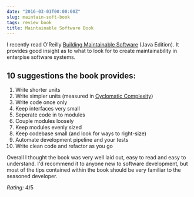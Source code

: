 ```yaml
---
date: "2016-03-01T00:00:00Z"
slug: maintain-soft-book
tags: review book
title: Maintainable Software Book
---
```


I recently read O'Reilly [Building Maintainable
Software](http://www.amazon.co.uk/Building-Mantainable-Software-Guidelines-Future-Proof/dp/1491953527/) (Java Edition). It provides good insight as to what to look for to create maintainability in enterpise software systems.

## 10 suggestions the book provides:
1. Write shorter units 
2. Write simpler units (measured in [Cyclomatic Complexity](https://en.wikipedia.org/wiki/Cyclomatic_complexity))
3. Write code once only
4. Keep interfaces very small
5. Seperate code in to modules
6. Couple modules loosely
7. Keep modules evenly sized
8. Keep codebase small (and look for ways to right-size)
9. Automate development pipeline and your tests
10. Write clean code and refactor as you go

Overall I thought the book was very well laid out, easy to read and easy to understand. I'd recommend it to anyone new to software development, but most of the tips contained within the book should be very familiar to the seasoned developer.

_Rating:_ 4/5
